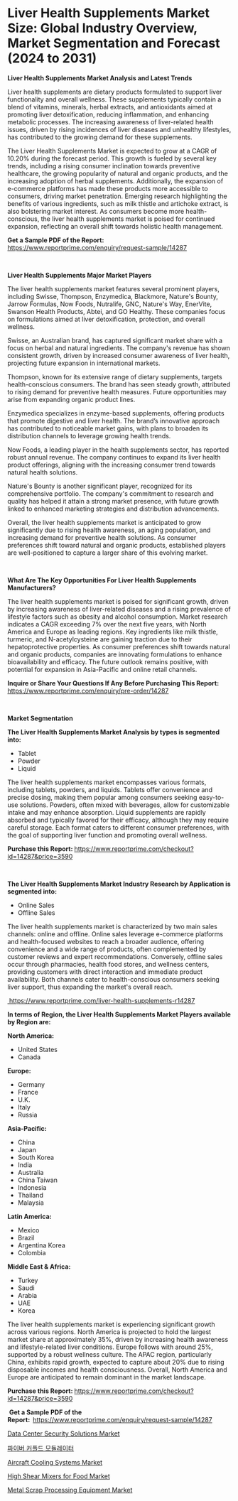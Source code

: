 <p><h1>Liver Health Supplements Market Size: Global Industry Overview, Market Segmentation and Forecast (2024 to 2031)</h1></p><p><strong>Liver Health Supplements Market Analysis and Latest Trends</strong></p>
<p><p>Liver health supplements are dietary products formulated to support liver functionality and overall wellness. These supplements typically contain a blend of vitamins, minerals, herbal extracts, and antioxidants aimed at promoting liver detoxification, reducing inflammation, and enhancing metabolic processes. The increasing awareness of liver-related health issues, driven by rising incidences of liver diseases and unhealthy lifestyles, has contributed to the growing demand for these supplements.</p><p>The Liver Health Supplements Market is expected to grow at a CAGR of 10.20% during the forecast period. This growth is fueled by several key trends, including a rising consumer inclination towards preventive healthcare, the growing popularity of natural and organic products, and the increasing adoption of herbal supplements. Additionally, the expansion of e-commerce platforms has made these products more accessible to consumers, driving market penetration. Emerging research highlighting the benefits of various ingredients, such as milk thistle and artichoke extract, is also bolstering market interest. As consumers become more health-conscious, the liver health supplements market is poised for continued expansion, reflecting an overall shift towards holistic health management.</p></p>
<p><strong>Get a Sample PDF of the Report:&nbsp;</strong> <a href="https://www.reportprime.com/enquiry/request-sample/14287">https://www.reportprime.com/enquiry/request-sample/14287</a></p>
<p>&nbsp;</p>
<p><strong>Liver Health Supplements Major Market Players</strong></p>
<p><p>The liver health supplements market features several prominent players, including Swisse, Thompson, Enzymedica, Blackmore, Nature's Bounty, Jarrow Formulas, Now Foods, Nutralife, GNC, Nature's Way, EnerVite, Swanson Health Products, Abtei, and GO Healthy. These companies focus on formulations aimed at liver detoxification, protection, and overall wellness.</p><p>Swisse, an Australian brand, has captured significant market share with a focus on herbal and natural ingredients. The company's revenue has shown consistent growth, driven by increased consumer awareness of liver health, projecting future expansion in international markets.</p><p>Thompson, known for its extensive range of dietary supplements, targets health-conscious consumers. The brand has seen steady growth, attributed to rising demand for preventive health measures. Future opportunities may arise from expanding organic product lines.</p><p>Enzymedica specializes in enzyme-based supplements, offering products that promote digestive and liver health. The brand’s innovative approach has contributed to noticeable market gains, with plans to broaden its distribution channels to leverage growing health trends.</p><p>Now Foods, a leading player in the health supplements sector, has reported robust annual revenue. The company continues to expand its liver health product offerings, aligning with the increasing consumer trend towards natural health solutions.</p><p>Nature's Bounty is another significant player, recognized for its comprehensive portfolio. The company's commitment to research and quality has helped it attain a strong market presence, with future growth linked to enhanced marketing strategies and distribution advancements.</p><p>Overall, the liver health supplements market is anticipated to grow significantly due to rising health awareness, an aging population, and increasing demand for preventive health solutions. As consumer preferences shift toward natural and organic products, established players are well-positioned to capture a larger share of this evolving market.</p></p>
<p>&nbsp;</p>
<p><strong>What Are The Key Opportunities For Liver Health Supplements Manufacturers?</strong></p>
<p><p>The liver health supplements market is poised for significant growth, driven by increasing awareness of liver-related diseases and a rising prevalence of lifestyle factors such as obesity and alcohol consumption. Market research indicates a CAGR exceeding 7% over the next five years, with North America and Europe as leading regions. Key ingredients like milk thistle, turmeric, and N-acetylcysteine are gaining traction due to their hepatoprotective properties. As consumer preferences shift towards natural and organic products, companies are innovating formulations to enhance bioavailability and efficacy. The future outlook remains positive, with potential for expansion in Asia-Pacific and online retail channels.</p></p>
<p><strong>Inquire or Share Your Questions If Any Before Purchasing This Report:</strong> <a href="https://www.reportprime.com/enquiry/pre-order/14287">https://www.reportprime.com/enquiry/pre-order/14287</a></p>
<p>&nbsp;</p>
<p><strong>Market Segmentation</strong></p>
<p><strong>The Liver Health Supplements Market Analysis by types is segmented into:</strong></p>
<p><ul><li>Tablet</li><li>Powder</li><li>Liquid</li></ul></p>
<p><p>The liver health supplements market encompasses various formats, including tablets, powders, and liquids. Tablets offer convenience and precise dosing, making them popular among consumers seeking easy-to-use solutions. Powders, often mixed with beverages, allow for customizable intake and may enhance absorption. Liquid supplements are rapidly absorbed and typically favored for their efficacy, although they may require careful storage. Each format caters to different consumer preferences, with the goal of supporting liver function and promoting overall wellness.</p></p>
<p><strong>Purchase this Report:&nbsp;</strong><a href="https://www.reportprime.com/checkout?id=14287&price=3590">https://www.reportprime.com/checkout?id=14287&price=3590</a></p>
<p>&nbsp;</p>
<p><strong>The Liver Health Supplements Market Industry Research by Application is segmented into:</strong></p>
<p><ul><li>Online Sales</li><li>Offline Sales</li></ul></p>
<p><p>The liver health supplements market is characterized by two main sales channels: online and offline. Online sales leverage e-commerce platforms and health-focused websites to reach a broader audience, offering convenience and a wide range of products, often complemented by customer reviews and expert recommendations. Conversely, offline sales occur through pharmacies, health food stores, and wellness centers, providing customers with direct interaction and immediate product availability. Both channels cater to health-conscious consumers seeking liver support, thus expanding the market's overall reach.</p></p>
<p><a href="https://www.reportprime.com/liver-health-supplements-r14287">&nbsp;https://www.reportprime.com/liver-health-supplements-r14287</a></p>
<p><strong>In terms of Region, the Liver Health Supplements Market Players available by Region are:</strong></p>
<p>
    <p> <strong> North America: </strong>
        <ul>
            <li>United States</li>
            <li>Canada</li>
        </ul>
        </p> 
    <p> <strong> Europe: </strong>
        <ul>
            <li>Germany</li>
            <li>France</li>
            <li>U.K.</li>
            <li>Italy</li>
            <li>Russia</li>
        </ul>
        </p> 
    <p> <strong> Asia-Pacific: </strong>
        <ul>
            <li>China</li>
            <li>Japan</li>
            <li>South Korea</li>
            <li>India</li>
            <li>Australia</li>
            <li>China Taiwan</li>
            <li>Indonesia</li>
            <li>Thailand</li>
            <li>Malaysia</li>
        </ul>
        </p> 
    <p> <strong> Latin America: </strong>
        <ul>
            <li>Mexico</li>
            <li>Brazil</li>
            <li>Argentina Korea</li>
            <li>Colombia</li>
        </ul>
        </p> 
    <p> <strong> Middle East & Africa: </strong>
        <ul>
            <li>Turkey</li>
            <li>Saudi</li>
            <li>Arabia</li>
            <li>UAE</li>
            <li>Korea</li>
        </ul>
    </p>
    </p>
<p><p>The liver health supplements market is experiencing significant growth across various regions. North America is projected to hold the largest market share at approximately 35%, driven by increasing health awareness and lifestyle-related liver conditions. Europe follows with around 25%, supported by a robust wellness culture. The APAC region, particularly China, exhibits rapid growth, expected to capture about 20% due to rising disposable incomes and health consciousness. Overall, North America and Europe are anticipated to remain dominant in the market landscape.</p></p>
<p><strong>Purchase this Report: </strong><a href="https://www.reportprime.com/checkout?id=14287&price=3590">https://www.reportprime.com/checkout?id=14287&price=3590</a></p>
<p>&nbsp;<strong>Get a Sample PDF of the Report:&nbsp;&nbsp;</strong><a href="https://www.reportprime.com/enquiry/request-sample/14287">https://www.reportprime.com/enquiry/request-sample/14287</a></p>
<p><strong></strong></p>
<p><p><a href="https://github.com/WillieWoodard/Market-Research-Report-List-6/blob/main/data-center-security-solutions-market.md">Data Center Security Solutions Market</a></p><p><a href="https://medium.com/@deandreclark78/fibre-coupled-modulator-market-%EC%9D%98-%EA%B8%80%EB%A1%9C%EB%B2%8C-%EC%8B%9C%EC%9E%A5-%EA%B0%9C%EC%9A%94%EB%8A%94-%EC%A0%84-%EC%84%B8%EA%B3%84-%EB%B0%8F-%EC%A3%BC%EC%9A%94-%EC%8B%9C%EC%9E%A5%EC%9D%98-%EC%82%B0%EC%97%85%EC%97%90-%EC%98%81%ED%96%A5%EC%9D%84-%EB%AF%B8%EC%B9%98%EB%8A%94-%EC%A3%BC%EC%9A%94-%ED%8A%B8%EB%A0%8C%EB%93%9C%EC%97%90-%EB%8C%80%ED%95%9C-%EB%8F%85%ED%8A%B9%ED%95%9C-%EA%B4%80%EC%A0%90%EC%9D%84-%EC%A0%9C%EA%B3%B5%ED%95%A9%EB%8B%88%EB%8B%A4-890f574fd55f">파이버 커플드 모듈레이터</a></p><p><a href="https://medium.com/@shanypaucek/the-global-aircraft-cooling-systems-market-is-at-the-forefront-of-innovation-driving-rapid-833f60dec467">Aircraft Cooling Systems Market</a></p><p><a href="https://issuu.com/reportprime-2/docs/high-shear-mixers-for-food-market-s_6e64d2bb5c18cf">High Shear Mixers for Food Market</a></p><p><a href="https://www.linkedin.com/pulse/navigating-metal-scrap-processing-equipment-market-expert-cj6ee?trackingId=uJttzgpkQV6kjhk9x5jTog%3D%3D">Metal Scrap Processing Equipment Market</a></p></p>